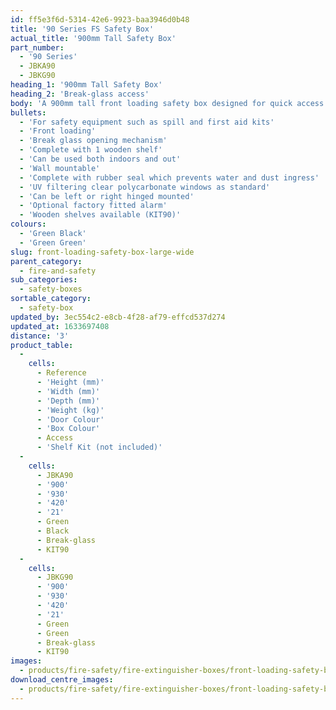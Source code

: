 ```yaml
---
id: ff5e3f6d-5314-42e6-9923-baa3946d0b48
title: '90 Series FS Safety Box'
actual_title: '900mm Tall Safety Box'
part_number:
  - '90 Series'
  - JBKA90
  - JBKG90
heading_1: '900mm Tall Safety Box'
heading_2: 'Break-glass access'
body: 'A 900mm tall front loading safety box designed for quick access in emergency situations.'
bullets:
  - 'For safety equipment such as spill and first aid kits'
  - 'Front loading'
  - 'Break glass opening mechanism'
  - 'Complete with 1 wooden shelf'
  - 'Can be used both indoors and out'
  - 'Wall mountable'
  - 'Complete with rubber seal which prevents water and dust ingress'
  - 'UV filtering clear polycarbonate windows as standard'
  - 'Can be left or right hinged mounted'
  - 'Optional factory fitted alarm'
  - 'Wooden shelves available (KIT90)'
colours:
  - 'Green Black'
  - 'Green Green'
slug: front-loading-safety-box-large-wide
parent_category:
  - fire-and-safety
sub_categories:
  - safety-boxes
sortable_category:
  - safety-box
updated_by: 3ec554c2-e8cb-4f28-af79-effcd537d274
updated_at: 1633697408
distance: '3'
product_table:
  -
    cells:
      - Reference
      - 'Height (mm)'
      - 'Width (mm)'
      - 'Depth (mm)'
      - 'Weight (kg)'
      - 'Door Colour'
      - 'Box Colour'
      - Access
      - 'Shelf Kit (not included)'
  -
    cells:
      - JBKA90
      - '900'
      - '930'
      - '420'
      - '21'
      - Green
      - Black
      - Break-glass
      - KIT90
  -
    cells:
      - JBKG90
      - '900'
      - '930'
      - '420'
      - '21'
      - Green
      - Green
      - Break-glass
      - KIT90
images:
  - products/fire-safety/fire-extinguisher-boxes/front-loading-safety-boxes/90/images-lr/JBKA90_01.jpg
download_centre_images:
  - products/fire-safety/fire-extinguisher-boxes/front-loading-safety-boxes/90/images-hr/JBKA90_01.jpg
---
```

